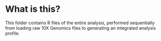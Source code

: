 # What is this?
This folder contains R files of the entire analysis, performed sequentially from loading raw 10X Genomics files to generating an integrated analysis profile.
